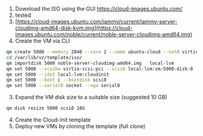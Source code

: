 1. Download the ISO using the GUI https://cloud-images.ubuntu.com/
2. tested
3. [https://cloud-images.ubuntu.com/jammy/current/jammy-server-cloudimg-amd64-disk-kvm.img](https://cloud-images.ubuntu.com/noble/current/noble-server-cloudimg-amd64.img)
1. Create the VM via CLI
```bash
qm create 5000 --memory 2048 --core 2 --name ubuntu-cloud --net0 virtio,bridge=vmbr0
cd /var/lib/vz/template/iso/
qm importdisk 5000 noble-server-cloudimg-amd64.img   local-lvm
qm set 5000 --scsihw virtio-scsi-pci --scsi0 local-lvm:vm-5000-disk-0
qm set 5000 --ide2 local-lvm:cloudinit
qm set 5000 --boot c --bootdisk scsi0
qm set 5000 --serial0 socket --vga serial0
```
3. Expand the VM disk size to a suitable size (suggested 10 GB)
```bash
qm disk resize 5000 scsi0 10G
```
4. Create the Cloud-Init template 
5. Deploy new VMs by cloning the template (full clone)
